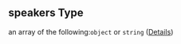 ## speakers Type

an array of the following:`object` or `string` ([Details](issue-defs-metadata-properties-speakers-items.md))
